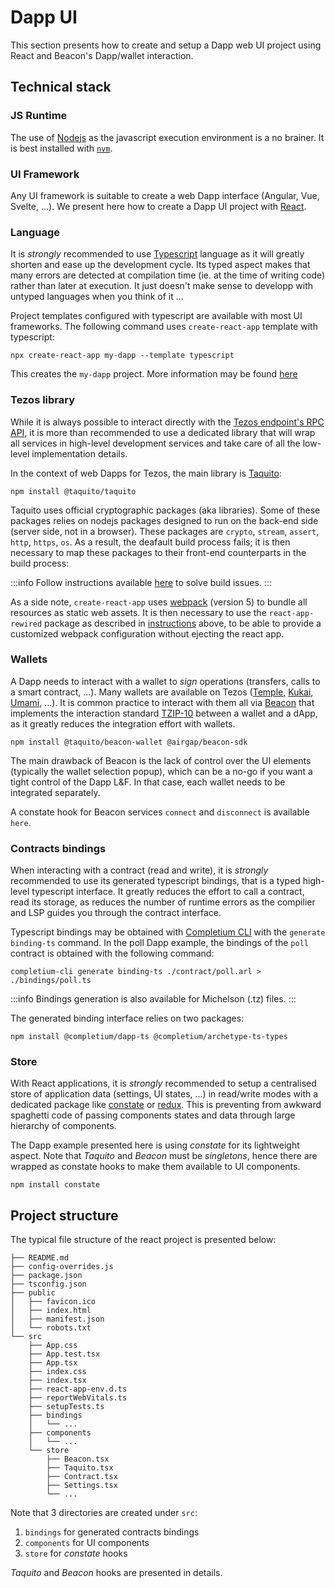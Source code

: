 # Dapp UI

This section presents how to create and setup a Dapp web UI project using React and Beacon's Dapp/wallet interaction.

## Technical stack

### JS Runtime

The use of [Nodejs](https://nodejs.org/en/) as the javascript execution environment is a no brainer. It is best installed with [`nvm`](https://github.com/nvm-sh/nvm).

### UI Framework

Any UI framework is suitable to create a web Dapp interface (Angular, Vue, Svelte, ...). We present here how to create a Dapp UI project with [React](https://reactjs.org/).

### Language

It is *strongly* recommended to use [Typescript](https://www.typescriptlang.org/) language as it will greatly shorten and ease up the development cycle. Its typed aspect makes that many errors are detected at compilation time (ie. at the time of writing code) rather than later at execution. It just doesn't make sense to developp with untyped languages when you think of it ...

Project templates configured with typescript are available with most UI frameworks. The following command uses `create-react-app` template with typescript:

```
npx create-react-app my-dapp --template typescript
```

This creates the `my-dapp` project. More information may be found [here](https://create-react-app.dev/docs/adding-typescript/)

### Tezos library

While it is always possible to interact directly with the [Tezos endpoint's RPC API](https://tezos.gitlab.io/active/rpc.html), it is more than recommended to use a dedicated library that will wrap all services in high-level development services and take care of all the low-level implementation details.

In the context of web Dapps for Tezos, the main library is [Taquito](https://tezostaquito.io/):

```
npm install @taquito/taquito
```

Taquito uses official cryptographic packages (aka libraries). Some of these packages relies on nodejs packages designed to run on the back-end side (server side, not in a browser). These packages are `crypto`, `stream`, `assert`, `http`, `https`, `os`. As a result, the deafault build process fails; it is then necessary to map these packages to their front-end counterparts in the build process:

:::info
Follow instructions available [here](https://web3auth.io/docs/troubleshooting/webpack-issues) to solve build issues.
:::

As a side note, `create-react-app` uses [webpack](https://webpack.js.org/) (version 5) to bundle all resources as static web assets. It is then necessary to use the `react-app-rewired` package as described in [instructions](https://web3auth.io/docs/troubleshooting/webpack-issues) above, to be able to provide a customized webpack configuration without ejecting the react app.

### Wallets

A Dapp needs to interact with a wallet to *sign* operations (transfers, calls to a smart contract, ...). Many wallets are available on Tezos ([Temple](https://templewallet.com/download/), [Kukai](https://wallet.kukai.app), [Umami](https://umamiwallet.com/), ...). It is common practice to interact with them all via [Beacon](https://docs.walletbeacon.io/) that implements the interaction standard [TZIP-10](https://tzip.tezosagora.org/proposal/tzip-10/) between a wallet and a dApp, as it greatly reduces the integration effort with wallets.

```
npm install @taquito/beacon-wallet @airgap/beacon-sdk
```

The main drawback of Beacon is the lack of control over the UI elements (typically the wallet selection popup), which can be a no-go if you want a tight control of the Dapp L&F. In that case, each wallet needs to be integrated separately.

A constate hook for Beacon services `connect` and `disconnect` is available `here`.

### Contracts bindings

When interacting with a contract (read and write), it is *strongly* recommended to use its generated typescript bindings, that is a typed high-level typescript interface. It greatly reduces the effort to call a contract, read its storage, as reduces the number of runtime errors as the compilier and LSP guides you through the contract interface.

Typescript bindings may be obtained with [Completium CLI](https://completium.com/docs/cli) with the `generate binding-ts` command. In the poll Dapp example, the bindings of the `poll` contract is obtained with the following command:

```
completium-cli generate binding-ts ./contract/poll.arl > ./bindings/poll.ts
```

:::info
Bindings generation is also available for Michelson (.tz) files.
:::

The generated binding interface relies on two packages:
```
npm install @completium/dapp-ts @completium/archetype-ts-types
```

### Store

With React applications, it is *strongly* recommended to setup a centralised store of application data (settings, UI states, ...) in read/write modes with a dedicated package like [constate](https://www.npmjs.com/package/constate) or [redux](https://react-redux.js.org/). This is preventing from awkward spaghetti code of passing components states and data through large hierarchy of components.

The Dapp example presented here is using *constate* for its lightweight aspect. Note that *Taquito* and *Beacon* must be *singletons*, hence there are wrapped as constate hooks to make them available to UI components.

```
npm install constate
```

## Project structure

The typical file structure of the react project is presented below:

```
├── README.md
├── config-overrides.js
├── package.json
├── tsconfig.json
├── public
│   ├── favicon.ico
│   ├── index.html
│   ├── manifest.json
│   └── robots.txt
└── src
    ├── App.css
    ├── App.test.tsx
    ├── App.tsx
    ├── index.css
    ├── index.tsx
    ├── react-app-env.d.ts
    ├── reportWebVitals.ts
    ├── setupTests.ts
    ├── bindings
    │   └── ...
    ├── components
    │   └── ...
    └── store
        ├── Beacon.tsx
        ├── Taquito.tsx
        ├── Contract.tsx
        ├── Settings.tsx
        └── ...
```

Note that 3 directories are created under `src`:
1. `bindings` for generated contracts bindings
2. `components` for UI components
3. `store` for *constate* hooks

*Taquito* and *Beacon* hooks are presented in details.

